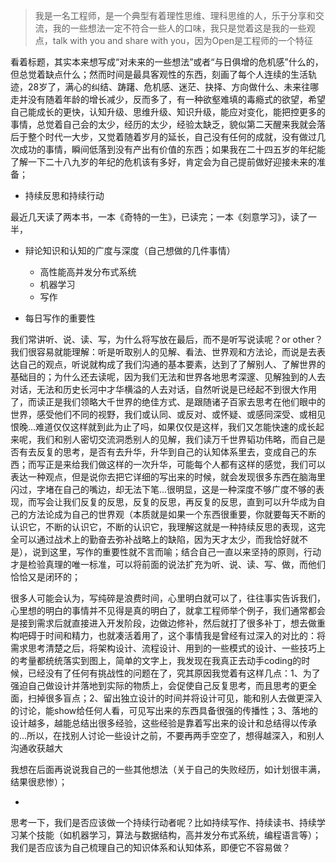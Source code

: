 > 我是一名工程师，是一个典型有着理性思维、理科思维的人，乐于分享和交流，我的一些想法一定不符合一些人的口味，我只是觉着这是我的一些观点，talk with you and share with you，因为Open是工程师的一个特征

看着标题，其实本来想写成“对未来的一些想法”或者“与日俱增的危机感”什么的，但总觉着缺点什么；然而时间是最具客观性的东西，刻画了每个人连续的生活轨迹，28岁了，满心的纠结、踌躇、危机感、迷茫、抉择、方向做什么、未来往哪走并没有随着年龄的增长减少，反而多了，有一种欲壑难填的毒瘾式的欲望，希望自己能成长的更快，认知升级、思维升级、知识升级，能应对变化，能把控更多的事情，总觉着自己会的太少，经历的太少，经验太缺乏，貌似第二天醒来我就会落后于整个时代一大步，又觉着随着岁月的延长，自己没有任何的成就，没有做过几次成功的事情，瞬间低落到没有产出有价值的东西；如果我在二十四五岁的年纪能了解一下二十八九岁的年纪的危机该有多好，肯定会为自己提前做好迎接未来的准备；

* 持续反思和持续行动

最近几天读了两本书，一本《奇特的一生》，已读完；一本《刻意学习》，读了一半，

* 辩论知识和认知的广度与深度（自己想做的几件事情）

  * 高性能高并发分布式系统
  * 机器学习
  * 写作

* 每日写作的重要性

我们常讲听、说、读、写，为什么将写放在最后，而不是听写说读呢？or other？我们很容易就能理解：听是听取别人的见解、看法、世界观和方法论，而说是去表达自己的观点，听说就构成了我们沟通的基本要素，达到了了解别人、了解世界的基础目的；为什么还去读呢，因为我们无法和世界各地思考深邃、见解独到的人去对话，无法和历史长河中才华横溢的人去对话，自然听说是已经起不到很大作用了，而读正是我们领略大千世界的绝佳方式、是跟随诸子百家去思考在他们眼中的世界，感受他们不同的视野，我们或认同、或反对、或怀疑、或感同深受、或相见恨晚...难道仅仅这样就到此为止了吗，如果仅仅是这样，我们又怎能快速的成长起来呢，我们和别人密切交流洞悉别人的见解，我们读万千世界韬功伟略，而自己是否有去反复的思考，是否有去升华，升华到自己的认知体系里去，变成自己的东西；而写正是来给我们做这样的一次升华，可能每个人都有这样的感觉，我们可以表达一种观点，但是说你去把它详细的写出来的时候，就会发现很多东西在脑海里闪过，字堵在自己的嘴边，却无法下笔...很明显，这是一种深度不够广度不够的表现，而写会让我们反复的反思，反复的反思，再反复的反思，直到可以升华成为自己的方法论成为自己的世界观（本质就是如果一个东西很重要，你就要每天不断的认识它，不断的认识它，不断的认识它，我理解这就是一种持续反思的表现，这完全可以通过战术上的勤奋去弥补战略上的缺陷，因为天才太少，而我恰好就不是），说到这里，写作的重要性就不言而喻；结合自己一直以来坚持的原则，行动才是检验真理的唯一标准，可以将前面的说法扩充为听、说、读、写、做，而他们恰恰又是闭环的；

很多人可能会认为，写纯碎是浪费时间，心里明白就可以了，往往事实告诉我们，心里想的明白的事情并不见得是真的明白了，就拿工程师举个例子，我们通常都会是接到需求后就直接进入开发阶段，边做边修补，然后就打了很多补丁，想去做重构吧碍于时间和精力，也就凑活着用了，这个事情我是曾经有过深入的对比的：将需求思考清楚之后，将架构设计、流程设计、用到的一些模式的设计、一些技巧上的考量都统统落实到图上，简单的文字上，我发现在我真正去动手coding的时候，已经没有了任何有挑战性的问题在了，究其原因我觉着有这样几点：1、为了强迫自己做设计并落地到实际的物质上，会促使自己反复思考，而且思考的更全面，扫掉很多盲点；2、留出独立设计的时间并将设计可见，能和别人去做更深入的讨论，能show给任何人看，可见写出来的东西具备很强的传播性；3、落地的设计越多，越能总结出很多经验，这些经验是靠着写出来的设计和总结得以传承的...所以，在找别人讨论一些设计之前，不要再两手空空了，想得越深入，和别人沟通收获越大

我想在后面再说说我自己的一些其他想法（关于自己的失败经历，如计划很丰满，结果很悲惨）；

* 
思考一下，我们是否应该做一个持续行动者呢？比如持续写作、持续读书、持续学习某个技能（如机器学习，算法与数据结构，高并发分布式系统，编程语言等）；我们是否应该为自己梳理自己的知识体系和认知体系，即便它不容易做？

